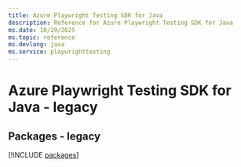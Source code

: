 ```yaml
---
title: Azure Playwright Testing SDK for Java
description: Reference for Azure Playwright Testing SDK for Java
ms.date: 10/29/2025
ms.topic: reference
ms.devlang: java
ms.service: playwrighttesting
---
```

# Azure Playwright Testing SDK for Java - legacy
## Packages - legacy
[!INCLUDE [packages](playwright-testing-index.md)]